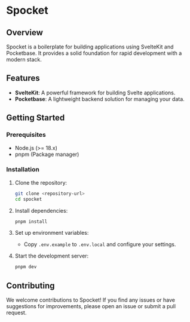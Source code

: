 # Spocket

## Overview

Spocket is a boilerplate for building applications using SvelteKit and Pocketbase. It provides a solid foundation for rapid development with a modern stack.

## Features

- **SvelteKit**: A powerful framework for building Svelte applications.
- **Pocketbase**: A lightweight backend solution for managing your data.

## Getting Started

### Prerequisites

- Node.js (>= 18.x)
- pnpm (Package manager)

### Installation

1. Clone the repository:

   ```bash
   git clone <repository-url>
   cd spocket
   ```

2. Install dependencies:

   ```bash
   pnpm install
   ```

3. Set up environment variables:
   - Copy `.env.example` to `.env.local` and configure your settings.

4. Start the development server:

   ```bash
   pnpm dev
   ```

## Contributing

We welcome contributions to Spocket! If you find any issues or have suggestions for improvements, please open an issue or submit a pull request.
